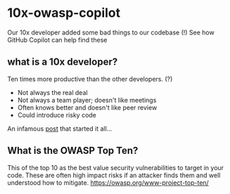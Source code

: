 # 10x-owasp-copilot
Our 10x developer added some bad things to our codebase (!) See how GitHub Copilot can help find these

## what is a 10x developer?
Ten times more productive than the other developers. (?)
- Not always the real deal 
- Not always a team player; doesn't like meetings
- Often knows better and doesn't like peer review
- Could introduce risky code

An infamous [post](https://twitter.com/skirani/status/1149302828420067328) that started it all...

## What is the OWASP Top Ten?
This of the top 10 as the best value security vulnerabilities to target in your code. These are often high impact risks if an attacker finds them and well understood how to mitigate.
https://owasp.org/www-project-top-ten/
